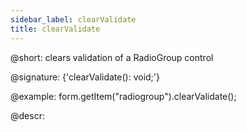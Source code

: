 ```yaml
---
sidebar_label: clearValidate
title: clearValidate
---          
```


@short: clears validation of a RadioGroup control

@signature: {'clearValidate(): void;'}

@example:
form.getItem("radiogroup").clearValidate();

@descr:
